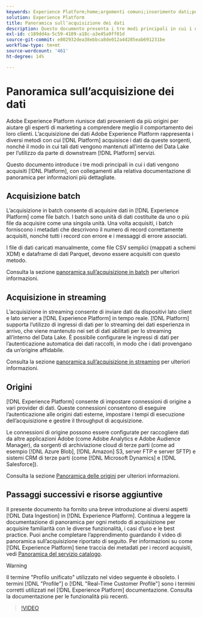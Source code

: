```yaml
---
keywords: Experience Platform;home;argomenti comuni;inserimento dati;posizione dati;posizione dati;gestione dati;gestione dati;gestione dati;linea;linea;linea;batch;batch;dati acquisiti
solution: Experience Platform
title: Panoramica sull’acquisizione dei dati
description: Questo documento presenta i tre modi principali in cui i dati vengono acquisiti in Platform, con collegamenti alla rispettiva documentazione di panoramica per informazioni più dettagliate.
exl-id: c189dd4a-5c59-4189-a18c-a3e45a9ff01d
source-git-commit: e802932dea38ebbca8de012a4d285eab691231be
workflow-type: tm+mt
source-wordcount: '461'
ht-degree: 14%

---
```


# Panoramica sull’acquisizione dei dati

Adobe Experience Platform riunisce dati provenienti da più origini per aiutare gli esperti di marketing a comprendere meglio il comportamento dei loro clienti. L’acquisizione dei dati Adobe Experience Platform rappresenta i diversi metodi con cui [!DNL Platform] acquisisce i dati da queste sorgenti, nonché il modo in cui tali dati vengono mantenuti all’interno del Data Lake per l’utilizzo da parte di downstream [!DNL Platform] servizi.

Questo documento introduce i tre modi principali in cui i dati vengono acquisiti [!DNL Platform], con collegamenti alla relativa documentazione di panoramica per informazioni più dettagliate.

## Acquisizione batch

L’acquisizione in batch consente di acquisire dati in [!DNL Experience Platform] come file batch. I batch sono unità di dati costituite da uno o più file da acquisire come una singola unità. Una volta acquisiti, i batch forniscono i metadati che descrivono il numero di record correttamente acquisiti, nonché tutti i record con errore e i messaggi di errore associati.

I file di dati caricati manualmente, come file CSV semplici (mappati a schemi XDM) e dataframe di dati Parquet, devono essere acquisiti con questo metodo.

Consulta la sezione [panoramica sull’acquisizione in batch](./batch-ingestion/overview.md) per ulteriori informazioni.

## Acquisizione in streaming

L’acquisizione in streaming consente di inviare dati da dispositivi lato client e lato server a [!DNL Experience Platform] in tempo reale. [!DNL Platform] supporta l’utilizzo di ingressi di dati per lo streaming dei dati esperienza in arrivo, che viene mantenuto nei set di dati abilitati per lo streaming all’interno del Data Lake. È possibile configurare le ingressi di dati per l’autenticazione automatica dei dati raccolti, in modo che i dati provengano da un’origine affidabile.

Consulta la sezione [panoramica sull’acquisizione in streaming](./streaming-ingestion/overview.md) per ulteriori informazioni.

## Origini

[!DNL Experience Platform] consente di impostare connessioni di origine a vari provider di dati. Queste connessioni consentono di eseguire l’autenticazione alle origini dati esterne, impostare i tempi di esecuzione dell’acquisizione e gestire il throughput di acquisizione.

Le connessioni di origine possono essere configurate per raccogliere dati da altre applicazioni Adobe (come Adobe Analytics e Adobe Audience Manager), da sorgenti di archiviazione cloud di terze parti (come ad esempio [!DNL Azure Blob], [!DNL Amazon] S3, server FTP e server SFTP) e sistemi CRM di terze parti (come [!DNL Microsoft Dynamics] e [!DNL Salesforce]).

Consulta la sezione [Panoramica delle origini](../sources/home.md) per ulteriori informazioni.

## Passaggi successivi e risorse aggiuntive

Il presente documento ha fornito una breve introduzione ai diversi aspetti [!DNL Data Ingestion] in [!DNL Experience Platform]. Continua a leggere la documentazione di panoramica per ogni metodo di acquisizione per acquisire familiarità con le diverse funzionalità, i casi d’uso e le best practice. Puoi anche completare l’apprendimento guardando il video di panoramica sull’acquisizione riportato di seguito. Per informazioni su come [!DNL Experience Platform] tiene traccia dei metadati per i record acquisiti, vedi [Panoramica del servizio catalogo](../catalog/home.md).

>[!WARNING]
>
>Il termine &quot;Profilo unificato&quot; utilizzato nel video seguente è obsoleto. I termini [!DNL "Profile"] o [!DNL "Real-Time Customer Profile"] sono i termini corretti utilizzati nel [!DNL Experience Platform] documentazione. Consulta la documentazione per le funzionalità più recenti.

>[!VIDEO](https://video.tv.adobe.com/v/27106?quality=12&learn=on)
